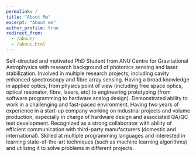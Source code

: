 ```yaml
---
permalink: /
title: "About Me"
excerpt: "About me"
author_profile: true
redirect_from: 
  - /about/
  - /about.html
---
```

Self-directed and motivated PhD Student from ANU Centre for Gravitational Astrophysics with research background of photonics sensing and laser stabilization. Involved in multiple research projects, including cavity enhanced spectroscopy and fibre array sensing. Having a broad knowledge in applied optics, from physics point of view (including free space optics, optical resonator, fibre, lasers, etc) to engineering prototyping (from software programming to hardware analog design). Demonstrated ability to work in a challenging and fast-paced environment. Having two years of experience in a start-up company working on industrial projects and volume production, especially in charge of hardware design and associated QA/QC test development. Recognized as a strong collaborator with ability of efficient communication with third-party manufacturers (domestic and international). Skilled at multiple programming languages and interested in learning state-of-the-art techniques (such as machine learning algorithms) and utilizing it to solve problems in different projects. 
